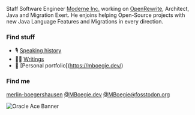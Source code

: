 Staff Software Engineer [Moderne Inc.](https://www.moderne.ai/) working on [OpenRewrite](https://docs.openrewrite.org/), Architect, Java and Migration Exert.
He enjoins helping Open-Source projects with new Java Language Features and Migrations in every direction.

### Find stuff

* 🎙️ [Speaking history](https://mboegie.dev/#presenting)
* 🧑‍💻 [Writings](https://mboegie.dev/#writing)
* 📂 [Personal portfolio[(https://mboegie.dev/)

### Find me

[merlin-boegershausen](https://www.linkedin.com/in/merlin-boegershausen/)
[@MBoegie.dev](https://bsky.app/profile/mboegie.dev)
[@MBoegie@fosstodon.org](https://fosstodon.org/@MBoegie)

![Oracle Ace Banner](linked_associate_light_1920%20×%201080.png)
